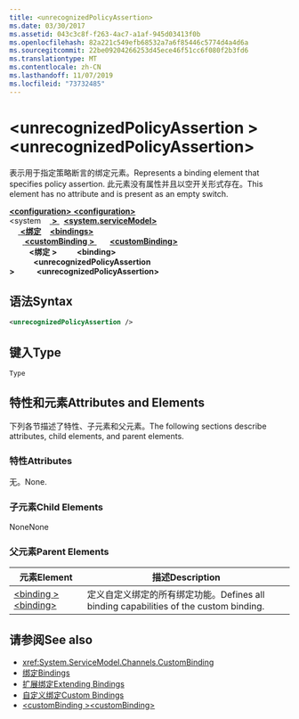 ```yaml
---
title: <unrecognizedPolicyAssertion>
ms.date: 03/30/2017
ms.assetid: 043c3c8f-f263-4ac7-a1af-945d03413f0b
ms.openlocfilehash: 82a221c549efb68532a7a6f85446c5774d4a4d6a
ms.sourcegitcommit: 22be09204266253d45ece46f51cc6f080f2b3fd6
ms.translationtype: MT
ms.contentlocale: zh-CN
ms.lasthandoff: 11/07/2019
ms.locfileid: "73732485"
---
```

# <a name="unrecognizedpolicyassertion"></a><span data-ttu-id="7f7bb-101">\<unrecognizedPolicyAssertion ></span><span class="sxs-lookup"><span data-stu-id="7f7bb-101">\<unrecognizedPolicyAssertion></span></span>
<span data-ttu-id="7f7bb-102">表示用于指定策略断言的绑定元素。</span><span class="sxs-lookup"><span data-stu-id="7f7bb-102">Represents a binding element that specifies policy assertion.</span></span> <span data-ttu-id="7f7bb-103">此元素没有属性并且以空开关形式存在。</span><span class="sxs-lookup"><span data-stu-id="7f7bb-103">This element has no attribute and is present as an empty switch.</span></span>  
  
<span data-ttu-id="7f7bb-104">[ **\<configuration>** ](../configuration-element.md)</span><span class="sxs-lookup"><span data-stu-id="7f7bb-104">[**\<configuration>**](../configuration-element.md)</span></span>\
<span data-ttu-id="7f7bb-105">\<system &nbsp; &nbsp;[ **>** ](system-servicemodel.md) </span><span class="sxs-lookup"><span data-stu-id="7f7bb-105">&nbsp;&nbsp;[**\<system.serviceModel>**](system-servicemodel.md)</span></span>\
<span data-ttu-id="7f7bb-106">&nbsp;&nbsp;&nbsp;&nbsp;[ **\<绑定**](bindings.md)</span><span class="sxs-lookup"><span data-stu-id="7f7bb-106">&nbsp;&nbsp;&nbsp;&nbsp;[**\<bindings>**](bindings.md)</span></span>\
<span data-ttu-id="7f7bb-107">&nbsp;&nbsp;&nbsp;&nbsp;&nbsp;&nbsp;[ **\<customBinding >** ](custombinding.md)</span><span class="sxs-lookup"><span data-stu-id="7f7bb-107">&nbsp;&nbsp;&nbsp;&nbsp;&nbsp;&nbsp;[**\<customBinding>**](custombinding.md)</span></span>\
<span data-ttu-id="7f7bb-108">&nbsp;&nbsp;&nbsp;&nbsp;&nbsp;&nbsp;&nbsp;&nbsp; **\<绑定 >** </span><span class="sxs-lookup"><span data-stu-id="7f7bb-108">&nbsp;&nbsp;&nbsp;&nbsp;&nbsp;&nbsp;&nbsp;&nbsp;**\<binding>**</span></span>\
<span data-ttu-id="7f7bb-109">&nbsp;&nbsp;&nbsp;&nbsp;&nbsp;&nbsp;&nbsp;&nbsp;&nbsp;&nbsp; **\<unrecognizedPolicyAssertion >**</span><span class="sxs-lookup"><span data-stu-id="7f7bb-109">&nbsp;&nbsp;&nbsp;&nbsp;&nbsp;&nbsp;&nbsp;&nbsp;&nbsp;&nbsp;**\<unrecognizedPolicyAssertion>**</span></span>  
  
## <a name="syntax"></a><span data-ttu-id="7f7bb-110">语法</span><span class="sxs-lookup"><span data-stu-id="7f7bb-110">Syntax</span></span>  
  
```xml  
<unrecognizedPolicyAssertion />
```  
  
## <a name="type"></a><span data-ttu-id="7f7bb-111">键入</span><span class="sxs-lookup"><span data-stu-id="7f7bb-111">Type</span></span>  
 `Type`  
  
## <a name="attributes-and-elements"></a><span data-ttu-id="7f7bb-112">特性和元素</span><span class="sxs-lookup"><span data-stu-id="7f7bb-112">Attributes and Elements</span></span>  
 <span data-ttu-id="7f7bb-113">下列各节描述了特性、子元素和父元素。</span><span class="sxs-lookup"><span data-stu-id="7f7bb-113">The following sections describe attributes, child elements, and parent elements.</span></span>  
  
### <a name="attributes"></a><span data-ttu-id="7f7bb-114">特性</span><span class="sxs-lookup"><span data-stu-id="7f7bb-114">Attributes</span></span>  
 <span data-ttu-id="7f7bb-115">无。</span><span class="sxs-lookup"><span data-stu-id="7f7bb-115">None.</span></span>  
  
### <a name="child-elements"></a><span data-ttu-id="7f7bb-116">子元素</span><span class="sxs-lookup"><span data-stu-id="7f7bb-116">Child Elements</span></span>  
 <span data-ttu-id="7f7bb-117">None</span><span class="sxs-lookup"><span data-stu-id="7f7bb-117">None</span></span>  
  
### <a name="parent-elements"></a><span data-ttu-id="7f7bb-118">父元素</span><span class="sxs-lookup"><span data-stu-id="7f7bb-118">Parent Elements</span></span>  
  
|<span data-ttu-id="7f7bb-119">元素</span><span class="sxs-lookup"><span data-stu-id="7f7bb-119">Element</span></span>|<span data-ttu-id="7f7bb-120">描述</span><span class="sxs-lookup"><span data-stu-id="7f7bb-120">Description</span></span>|  
|-------------|-----------------|  
|[<span data-ttu-id="7f7bb-121">\<binding ></span><span class="sxs-lookup"><span data-stu-id="7f7bb-121">\<binding></span></span>](bindings.md)|<span data-ttu-id="7f7bb-122">定义自定义绑定的所有绑定功能。</span><span class="sxs-lookup"><span data-stu-id="7f7bb-122">Defines all binding capabilities of the custom binding.</span></span>|  
  
## <a name="see-also"></a><span data-ttu-id="7f7bb-123">请参阅</span><span class="sxs-lookup"><span data-stu-id="7f7bb-123">See also</span></span>

- <xref:System.ServiceModel.Channels.CustomBinding>
- [<span data-ttu-id="7f7bb-124">绑定</span><span class="sxs-lookup"><span data-stu-id="7f7bb-124">Bindings</span></span>](../../../wcf/bindings.md)
- [<span data-ttu-id="7f7bb-125">扩展绑定</span><span class="sxs-lookup"><span data-stu-id="7f7bb-125">Extending Bindings</span></span>](../../../wcf/extending/extending-bindings.md)
- [<span data-ttu-id="7f7bb-126">自定义绑定</span><span class="sxs-lookup"><span data-stu-id="7f7bb-126">Custom Bindings</span></span>](../../../wcf/extending/custom-bindings.md)
- [<span data-ttu-id="7f7bb-127">\<customBinding ></span><span class="sxs-lookup"><span data-stu-id="7f7bb-127">\<customBinding></span></span>](custombinding.md)
